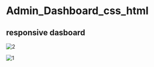 # Admin_Dashboard_css_html

## responsive dasboard 


![2](https://user-images.githubusercontent.com/49260446/122668891-fe53a300-d1d7-11eb-8f79-ac90d3368043.JPG)



![1](https://user-images.githubusercontent.com/49260446/122668895-03b0ed80-d1d8-11eb-83e2-41eb58bd7ae6.JPG)
